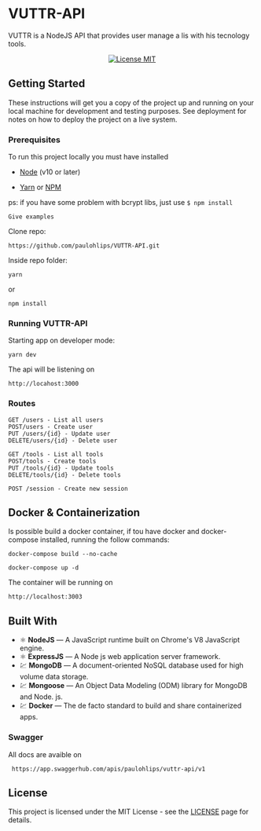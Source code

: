 # VUTTR-API

VUTTR is a NodeJS API that provides user manage a lis with his tecnology tools.

<p align="center">
  <a href="https://opensource.org/licenses/MIT">
    <img src="https://img.shields.io/badge/License-MIT-blue.svg" alt="License MIT">
  </a>
</p>

## Getting Started

These instructions will get you a copy of the project up and running on your local machine for development and testing purposes. See deployment for notes on how to deploy the project on a live system.

### Prerequisites

To run this project locally you must have installed

- [Node](https://nodejs.org/en/) (v10 or later)

- [Yarn](https://yarnpkg.com/pt-BR/) or [NPM](https://www.npmjs.com/)

ps: if you have some problem with bcrypt libs, just use
`$ npm install`

```
Give examples
```

Clone repo:

```
https://github.com/paulohlips/VUTTR-API.git
```

Inside repo folder:

```
yarn
```

or

```
npm install
```

### Running VUTTR-API

Starting app on developer mode:

```
yarn dev
```

The api will be listening on

```
http://locahost:3000
```
### Routes

```
GET /users - List all users
POST/users - Create user
PUT /users/{id} - Update user
DELETE/users/{id} - Delete user
```

```
GET /tools - List all tools
POST/tools - Create tools
PUT /tools/{id} - Update tools
DELETE/tools/{id} - Delete tools
```

```
POST /session - Create new session
```

## Docker & Containerization

Is possible build a docker container, if tou have docker and docker-compose installed, running the follow commands:

```
docker-compose build --no-cache
```

```
docker-compose up -d
```

The container will be running on

```
http://localhost:3003
```

## Built With

- ⚛️ **NodeJS** — A JavaScript runtime built on Chrome's V8 JavaScript engine.
- ⚛️ **ExpressJS** — A Node js web application server framework.  
- 💹 **MongoDB** — A document-oriented NoSQL database used for high volume data storage.
- 💹 **Mongoose** — An Object Data Modeling (ODM) library for MongoDB and Node. js.
- 💹 **Docker** —  The de facto standard to build and share containerized apps.

### Swagger

All docs are avaible on

```
 https://app.swaggerhub.com/apis/paulohlips/vuttr-api/v1
```

## License

This project is licensed under the MIT License - see the [LICENSE](https://opensource.org/licenses/MIT) page for details.
